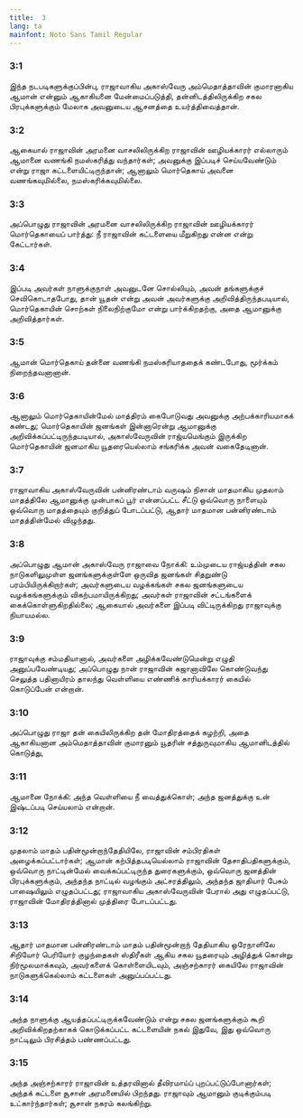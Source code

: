 ```yaml
---
title:  3
lang: ta
mainfont: Noto Sans Tamil Regular
---
```


###  3:1

இந்த நடபடிகளுக்குப்பின்பு, ராஜாவாகிய அகாஸ்வேரு அம்மெதாத்தாவின் குமாரனாகிய ஆமான் என்னும் ஆகாகியனை மேன்மைப்படுத்தி, தன்னிடத்திலிருக்கிற சகல பிரபுக்களுக்கும் மேலாக அவனுடைய ஆசனத்தை உயர்த்திவைத்தான்.

###  3:2

ஆகையால் ராஜாவின் அரமனை வாசலிலிருக்கிற ராஜாவின் ஊழியக்காரர் எல்லாரும் ஆமானை வணங்கி நமஸ்கரித்து வந்தார்கள்; அவனுக்கு இப்படிச் செய்யவேண்டும் என்று ராஜா கட்டளையிட்டிருந்தான்; ஆனாலும் மொர்தெகாய் அவனை வணங்கவுமில்லை, நமஸ்கரிக்கவுமில்லை.

###  3:3

அப்பொழுது ராஜாவின் அரமனை வாசலிலிருக்கிற ராஜாவின் ஊழியக்காரர் மொர்தெகாயைப் பார்த்து: நீ ராஜாவின் கட்டளையை மீறுகிறது என்ன என்று கேட்டார்கள்.

###  3:4

இப்படி அவர்கள் நாளுக்குநாள் அவனுடனே சொல்லியும், அவன் தங்களுக்குச் செவிகொடாதபோது, தான் யூதன் என்று அவன் அவர்களுக்கு அறிவித்திருந்தபடியால், மொர்தெகாயின் சொற்கள் நிலைநிற்குமோ என்று பார்க்கிறதற்கு, அதை ஆமானுக்கு அறிவித்தார்கள்.

###  3:5

ஆமான் மொர்தெகாய் தன்னை வணங்கி நமஸ்கரியாததைக் கண்டபோது, மூர்க்கம் நிறைந்தவனானான்.

###  3:6

ஆனாலும் மொர்தெகாயின்மேல் மாத்திரம் கைபோடுவது அவனுக்கு அற்பக்காரியமாகக் கண்டது; மொர்தெகாயின் ஜனங்கள் இன்னாரென்று ஆமானுக்கு அறிவிக்கப்பட்டிருந்தபடியால், அகாஸ்வேருவின் ராஜ்யமெங்கும் இருக்கிற மொர்தெகாயின் ஜனமாகிய யூதரையெல்லாம் சங்கரிக்க அவன் வகைதேடினான்.

###  3:7

ராஜாவாகிய அகாஸ்வேருவின் பன்னிரண்டாம் வருஷம் நிசான் மாதமாகிய முதலாம் மாதத்திலே ஆமானுக்கு முன்பாகப் பூர் என்னப்பட்ட சீட்டு ஒவ்வொரு நாளையும் ஒவ்வொரு மாதத்தையும் குறித்துப் போடப்பட்டு, ஆதார் மாதமான பன்னிரண்டாம் மாதத்தின்மேல் விழுந்தது.

###  3:8

அப்பொழுது ஆமான் அகாஸ்வேரு ராஜாவை நோக்கி: உம்முடைய ராஜ்யத்தின் சகல நாடுகளிலுமுள்ள ஜனங்களுக்குள்ளே ஒருவித ஜனங்கள் சிதறுண்டு பரம்பியிருக்கிறார்கள்; அவர்களுடைய வழக்கங்கள் சகல ஜனங்களுடைய வழக்கங்களுக்கும் விகற்பமாயிருக்கிறது; அவர்கள் ராஜாவின் சட்டங்களைக் கைக்கொள்ளுகிறதில்லை; ஆகையால் அவர்களை இப்படி விட்டிருக்கிறது ராஜாவுக்கு நியாயமல்ல.

###  3:9

ராஜாவுக்கு சம்மதியானால், அவர்களை அழிக்கவேண்டுமென்று எழுதி அனுப்பவேண்டியது; அப்பொழுது நான் ராஜாவின் கஜானாவிலே கொண்டுவந்து செலுத்த பதினாயிரம் தாலந்து வெள்ளியை எண்ணிக் காரியக்காரர் கையில் கொடுப்பேன் என்றான்.

###  3:10

அப்பொழுது ராஜா தன் கையிலிருக்கிற தன் மோதிரத்தைக் கழற்றி, அதை ஆகாகியனான அம்மெதாத்தாவின் குமாரனும் யூதரின் சத்துருவுமாகிய ஆமானிடத்தில் கொடுத்து,

###  3:11

ஆமானை நோக்கி: அந்த வெள்ளியை நீ வைத்துக்கொள்; அந்த ஜனத்துக்கு உன் இஷ்டப்படி செய்யலாம் என்றான்.

###  3:12

முதலாம் மாதம் பதின்மூன்றாந்தேதியிலே, ராஜாவின் சம்பிரதிகள் அழைக்கப்பட்டார்கள்; ஆமான் கற்பித்தபடியெல்லாம் ராஜாவின் தேசாதிபதிகளுக்கும், ஒவ்வொரு நாட்டின்மேல் வைக்கப்பட்டிருந்த துரைகளுக்கும், ஒவ்வொரு ஜனத்தின் பிரபுக்களுக்கும், அந்தந்த நாட்டில் வழங்கும் அட்சரத்திலும், அந்தந்த ஜாதியார் பேசும் பாஷையிலும் எழுதப்பட்டது; ராஜாவாகிய அகாஸ்வேருவின் பேரால் அது எழுதப்பட்டு, ராஜாவின் மோதிரத்தினால் முத்திரை போடப்பட்டது.

###  3:13

ஆதார் மாதமான பன்னிரண்டாம் மாதம் பதின்மூன்றாந் தேதியாகிய ஒரேநாளிலே சிறியோர் பெரியோர் குழந்தைகள் ஸ்திரீகள் ஆகிய சகல யூதரையும் அழித்துக் கொன்று நிர்மூலமாக்கவும், அவர்களைக் கொள்ளையிடவும், அஞ்சற்காரர் கையிலே ராஜாவின் நாடுகளுக்கெல்லாம் கட்டளைகள் அனுப்பப்பட்டது.

###  3:14

அந்த நாளுக்கு ஆயத்தப்பட்டிருக்கவேண்டும் என்று சகல ஜனங்களுக்கும் கூறி அறிவிக்கிறதற்காகக் கொடுக்கப்பட்ட கட்டளையின் நகல் இதுவே, இது ஒவ்வொரு நாட்டிலும் பிரசித்தம் பண்ணப்பட்டது.

###  3:15

அந்த அஞ்சற்காரர் ராஜாவின் உத்தரவினால் தீவிரமாய்ப் புறப்பட்டுப்போனார்கள்; அந்தக் கட்டளை சூசான் அரமனையில் பிறந்தது. ராஜாவும் ஆமானும் குடிக்கும்படி உட்கார்ந்தார்கள்; சூசான் நகரம் கலங்கிற்று.

